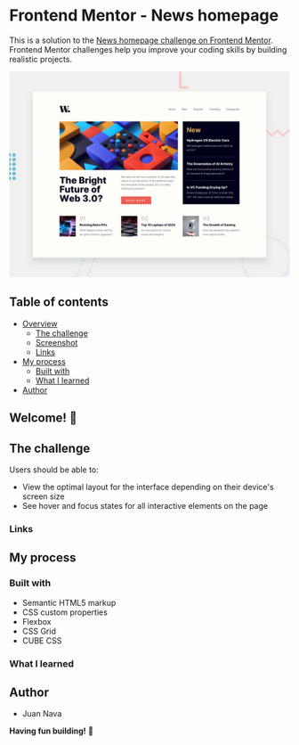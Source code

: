 # Frontend Mentor - News homepage

This is a solution to the [News homepage challenge on Frontend Mentor](https://www.frontendmentor.io/challenges/news-homepage-H6SWTa1MFl). Frontend Mentor challenges help you improve your coding skills by building realistic projects. 

![Design preview for the News homepage coding challenge](./design/desktop-preview.jpg)

## Table of contents

- [Overview](#overview)
  - [The challenge](#the-challenge)
  - [Screenshot](#screenshot)
  - [Links](#links)
- [My process](#my-process)
  - [Built with](#built-with)
  - [What I learned](#what-i-learned)
- [Author](#author)

## Welcome! 👋

## The challenge

Users should be able to:

- View the optimal layout for the interface depending on their device's screen size
- See hover and focus states for all interactive elements on the page


### Links

## My process

### Built with

- Semantic HTML5 markup
- CSS custom properties
- Flexbox
- CSS Grid
- CUBE CSS

### What I learned

## Author

- Juan Nava

**Having fun building!** 🚀
